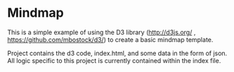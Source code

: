 Mindmap
=======

This is a simple example of using the D3 library (http://d3js.org/ , https://github.com/mbostock/d3/) to create a basic mindmap template.

Project contains the d3 code, index.html, and some data in the form of json. All logic specific to this project is currently contained within the index file.

